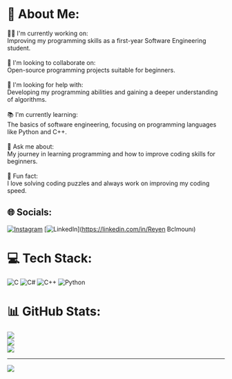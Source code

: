 # 💫 About Me:
👩‍💻 I'm currently working on:<br>Improving my programming skills as a first-year Software Engineering student.<br><br>🤝 I'm looking to collaborate on:<br>Open-source programming projects suitable for beginners.<br><br>🔧 I'm looking for help with:<br>Developing my programming abilities and gaining a deeper understanding of algorithms.<br><br>📚 I'm currently learning:<br>The basics of software engineering, focusing on programming languages like Python and C++.<br><br>💬 Ask me about:<br>My journey in learning programming and how to improve coding skills for beginners.<br><br>🎉 Fun fact:<br>I love solving coding puzzles and always work on improving my coding speed.


## 🌐 Socials:
[![Instagram](https://img.shields.io/badge/Instagram-%23E4405F.svg?logo=Instagram&logoColor=white)](https://instagram.com/r.yn_3) [![LinkedIn](https://img.shields.io/badge/LinkedIn-%230077B5.svg?logo=linkedin&logoColor=white)](https://linkedin.com/in/Reyen Bclmounı) 

# 💻 Tech Stack:
![C](https://img.shields.io/badge/c-%2300599C.svg?style=for-the-badge&logo=c&logoColor=white) ![C#](https://img.shields.io/badge/c%23-%23239120.svg?style=for-the-badge&logo=csharp&logoColor=white) ![C++](https://img.shields.io/badge/c++-%2300599C.svg?style=for-the-badge&logo=c%2B%2B&logoColor=white) ![Python](https://img.shields.io/badge/python-3670A0?style=for-the-badge&logo=python&logoColor=ffdd54)
# 📊 GitHub Stats:
![](https://github-readme-stats.vercel.app/api?username=reyen-1&theme=radical&hide_border=false&include_all_commits=false&count_private=false)<br/>
![](https://github-readme-streak-stats.herokuapp.com/?user=reyen-1&theme=radical&hide_border=false)<br/>
![](https://github-readme-stats.vercel.app/api/top-langs/?username=reyen-1&theme=radical&hide_border=false&include_all_commits=false&count_private=false&layout=compact)

---
[![](https://visitcount.itsvg.in/api?id=reyen-1&icon=0&color=0)](https://visitcount.itsvg.in)

<!-- Proudly created with GPRM ( https://gprm.itsvg.in ) -->
